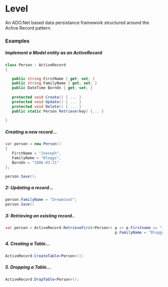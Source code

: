 Level
=====

An ADO.Net based data persistance framework structured around the Active Record pattern.


### Examples

##### Implement a Model entity as an ActiveRecord

```csharp
class Person : ActiveRecord
{

   public string FirstName { get; set; }
   public string FamilyName { get; set; }
   public DateTime BornOn { get; set; }
   
   protected void Create() { ... }
   protected void Update() { ... }
   protected void Delete() { ... }
   public static Person Retrieve(key) {... }
   
}
```

##### Creating a new record...

```csharp
var person = new Person() 
{ 
   FirstName = "Joeseph", 
   FamilyName = "Bloggs", 
   BornOn = "1986-03-21" 
};

person.Save();
```

##### 2: Updating a record...

```csharp
person.FamilyName = "Dreamcoat";
person.Save()
```

##### 3: Retrieving an existing record..

```csharp
var person = ActiveRecord.RetrieveFirst<Person>( p => p.Firstname == "Joeseph" && 
                                                 p.FamilyName = "Bloggs");
```

##### 4. Creating a Table...

```csharp
ActiveRecord.CreateTable<Person>();
```

##### 5. Dropping a Table...
```csharp
ActiveRecord.DropTable<Person>();
```



